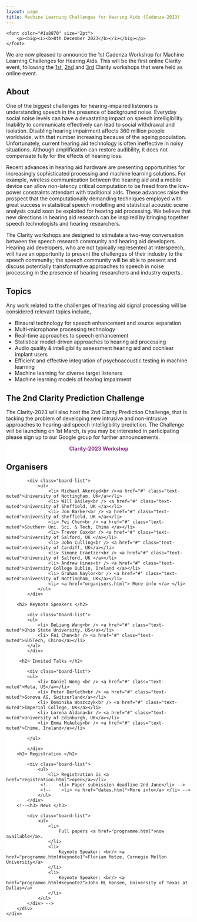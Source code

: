 ```yaml
---
layout: page
title: Machine Learning Challenges for Hearing Aids (Cadenza-2023)
---
```


<div class="row">

<div class="col-md-9">

    <font color="#1a8870" size="2pt">
        <p><big><i><b>8th December 2023</b></i></big></p>
    </font>

<!--<a href="https://us02web.zoom.us/webinar/register/WN_pvhHQdLLToOIcpLbciPyXg" target="_blank">
      <button class="btn btn-primary">Click here to register me for the Clarity 2023 Workshop!</button>
    </a> -->

We are now pleased to announce the 1st Cadenza Workshop for Machine Learning Challenges for Hearing Aids. This will be the first online Clarity event, following the <a href="https://claritychallenge.org/clarity2021-workshop/">1st</a>, <a href="https://claritychallenge.org/clarity2021-workshop/">2nd</a> and <a href="https://claritychallenge.org/clarity2021-workshop/">3rd</a> Clarity workshops that were held as online event.

<h2>About</h2>

<p>One of the biggest challenges for hearing-impaired listeners is understanding speech in the presence of background noise. Everyday social noise levels can have a devastating impact on speech intelligibility. Inability to communicate effectively can lead to social withdrawal and isolation. Disabling hearing impairment affects 360 million people worldwide, with that number increasing because of the ageing population. Unfortunately, current hearing aid technology is often ineffective in noisy situations. Although amplification can restore audibility, it does not compensate fully for the effects of hearing loss.</p>

<p>Recent advances in hearing aid hardware are presenting opportunities for increasingly sophisticated processing and machine learning solutions. For example, wireless communication between the hearing aid and a mobile device can allow non-latency critical computation to be freed from the low-power constraints attendant with traditional aids. These advances raise the prospect that the computationally demanding techniques employed with great success in statistical speech modelling and statistical acoustic scene analysis could soon be exploited for hearing aid processing. We believe that new directions in hearing aid research can be inspired by bringing together speech technologists and hearing researchers.</p>

<p>The Clarity workshops are designed to stimulate a two-way conversation between the speech research community and hearing aid developers. Hearing aid developers, who are not typically represented at Interspeech, will have an opportunity to present the challenges of their industry to the speech community; the speech community will be able to present and discuss potentially transformative approaches to speech in noise processing in the presence of hearing researchers and industry experts.</p>

<h2>Topics</h2>

<p>Any work related to the challenges of hearing aid signal processing will be considered relevant topics include,</p>

<ul>
<li>Binaural technology for speech enhancement and source separation</li>
<li>Multi-microphone processing technology</li>
<li>Real-time approaches to speech enhancement</li>
<li>Statistical model-driven approaches to hearing aid processing</li>
<li>Audio quality & intelligibility assessment hearing aid and cochlear implant users</li>
<li>Efficient and effective integration of psychoacoustic testing in machine learning</li>
<li>Machine learning for diverse target listeners</li>
<li>Machine learning models of hearing impairment</li>
</ul>

<h2>The 2nd Clarity Prediction Challenge</h2>

<p>
The Clarity-2023 will also host the 2nd Clarity Prediction Challenge, that is tacking the problem of developing new intrusive and non-intrusive approaches to hearing-aid speech intelligibility prediction. The Challenge will be launching on 1st March, is you may be interested in participating please sign up to our Google group for further announcements.
</p>

</div>

<div class="col-md-3" style="background:#FFF; margin:0px 0px 0px 0px">
    <div class="box">
        <center>
            <font color="#882885"><b>Clarity-2023 Workshop</b></font>
        </center>
        <!-- <center><i>Virtual Workshop</i></center> -->
        <h2>Organisers</h2>

            <div class="board-list">
                <ul>
                    <li> Michael Akeroyd<br /><a href="#" class="text-muted">University of Nottingham, UK</a></li>
                    <li> Will Bailey<br /> <a href="#" class="text-muted">University of Sheffield, UK </a></li>
                    <li> Jon Barker<br /> <a href="#" class="text-muted">University of Sheffield, UK </a></li>
                    <li> Fei Chen<br /> <a href="#" class="text-muted">Southern Uni. Sci. & Tech, China </a></li>
                    <li> Trevor Cox<br /> <a href="#" class="text-muted">University of Salford, UK </a></li>
                    <li> John Culling<br /> <a href="#" class="text-muted">University of Cardiff, UK</a></li>
                    <li> Simone Graetzer<br /> <a href="#" class="text-muted">University of Salford, UK </a></li>
                    <li> Andrew Hines<br /> <a href="#" class="text-muted">University College Dublin, Ireland </a></li>
                    <li> Graham Naylor<br /> <a href="#" class="text-muted">University of Nottingham, UK</a></li>
                    <li> <a href="organisers.html"> More info </a> </li>
                </ul>
            </div>

        <h2> Keynote Speakers </h2>

            <div class="board-list">
            <ul>
                <li> DeLiang Wang<br /> <a href="#" class="text-muted">Ohio State University, US</a></li>
                <li> Fei Chen<br /> <a href="#" class="text-muted">SUSTech, China</a></li>
            </ul>
            </div>

         <h2> Invited Talks </h2>

            <div class="board-list">
            <ul>
                <li> Daniel Wong <br /> <a href="#" class="text-muted">Meta, US</a></li>
                <li> Peter Derleth<br /> <a href="#" class="text-muted">Sonova AG, Switzerland</a></li>
                <li> Dominika Woszczyk<br /> <a href="#" class="text-muted">Imperial College, UK</a></li>
                <li> Lorena Aldana<br /> <a href="#" class="text-muted">University of Edinburgh, UK</a></li>
                <li> Emma McAuley<br /> <a href="#" class="text-muted">Chime, Ireland</a></li>

            </ul>
            
            </div>
        <h2> Registration </h2>

            <div class="board-list">
                <ul>
                    <li> Registration is <a href="registration.html">open</a></li>
                 <!--   <li> Paper submission deadline 2nd June</li> -->
                 <!--    <li> <a href="dates.html">More info</a> </li> -->
                </ul>
            </div>
        <!--<h3> News </h3>
    
            <div class="board-list">
                <ul>
                    <li>
                        Full papers <a href="programme.html">now available</a>.
                    </li>
                    <li>
                        Keynote Speaker: <br/> <a href="programme.html#keynote1">Florian Metze, Carnegie Mellon University</a>
                    </li>
                    <li>
                        Keynote Speaker: <br/> <a href="programme.html#keynote2">John HL Hansen, University of Texas at Dallas</a>
                    </li>
                </ul>
            </div> -->
        </div>
    </div>
</div>
